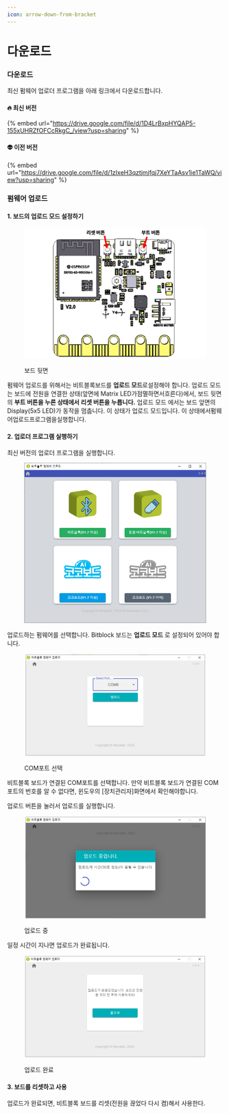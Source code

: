 ```yaml
---
icon: arrow-down-from-bracket
---
```


# 다운로드



### 다운로드

최신 펌웨어 업로더 프로그램을 아래   링크에서 다운로드합니다.

#### 🔥 최신 버전&#x20;

{% embed url="https://drive.google.com/file/d/1D4LrBxpHYQAP5-155xUHRZfOFCcRkgC_/view?usp=sharing" %}

#### 👽  이전 버전

{% embed url="https://drive.google.com/file/d/1zIxeH3qztjmjfqj7XeYTaAsv1ie1TaWQ/view?usp=sharing" %}

### 펌웨어 업로드&#x20;

#### 1. 보드의 업로드 모드 설정하기&#x20;

<figure><img src="../.gitbook/assets/firmup_01.png" alt=""><figcaption><p>보드 뒷면</p></figcaption></figure>

펌웨어 업로드를 위해서는 비트블록보드를 **업로드 모드**로설정해야 합니다. 업로드 모드는 보드에 전원을 연결한 상태(앞면에  Matrix LED가점멸하면서흐른다)에서, 보드 뒷면의 **부트 버튼을 누른 상태에서 리셋 버튼을 누릅니다.** 업로드 모드 에서는 보드 앞면의 Display(5x5 LED)가 동작을 멈춥니다. 이 상태가 업로드 모드입니다.   이      상태에서펌웨어업로드프로그램을실행합니다.

#### 2. 업로더 프로그램 실행하기

최신 버전의 업로더 프로그램을    실행합니다.&#x20;

<figure><img src="../.gitbook/assets/firmup_01 (1).png" alt=""><figcaption></figcaption></figure>

업로드하는  펌웨어를 선택합니다. Bitblock 보드는  **업로드 모드** 로 설정되어 있어야 합니다.&#x20;

<figure><img src="../.gitbook/assets/firmup_03.png" alt=""><figcaption><p>COM포트 선택</p></figcaption></figure>



비트블록 보드가 연결된 COM포트를 선택합니다.  만약 비트블록 보드가 연결된 COM포트의 번호를 알 수 없다면, 윈도우의 \[장치관리자]화면에서 확인해야합니다.

업로드 버튼을 눌러서 업로드를 실행합니다.    &#x20;

<figure><img src="../.gitbook/assets/firmup_04.png" alt=""><figcaption><p>업로드 중</p></figcaption></figure>

일정 시간이 지나면 업로드가 완료됩니다.

<figure><img src="../.gitbook/assets/firmup_05.png" alt=""><figcaption><p>업로드 완료</p></figcaption></figure>

#### 3. 보드를 리셋하고 사용

업로드가 완료되면, 비트블록 보드를 리셋(전원을  끊었다  다시 켬)해서 사용한다.
